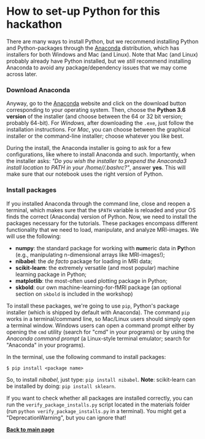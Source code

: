 # How to set-up Python for this hackathon

There are many ways to install Python, but we recommend installing Python and Python-packages through the [Anaconda](https://www.continuum.io/) distribution, which has installers for both Windows and Mac (and Linux). Note that Mac (and Linux) probably already have Python installed, but we *still* recommend installing Anaconda to avoid any package/dependency issues that we may come across later.

### Download Anaconda
Anyway, go to the [Anaconda](https://www.continuum.io/downloads) website and click on the download button corresponding to your operating system. Then, choose the **Python 3.6 version** of the installer (and choose between the 64 or 32 bit version; probably 64-bit). For *Windows*, after downloading the `.exe`, just follow the installation instructions.
For *Mac*, you can choose between the graphical installer or the command-line installer; choose whatever you like best.  

During the install, the Anaconda installer is going to ask for a few configurations, like where to install Anaconda and such. Importantly, when the installer asks:
*"Do you wish the installer to prepend the Anaconda3 install location to PATH in your /home/<user>/.bashrc?"*, answer **yes**. This will make sure that our notebook
uses the right version of Python.

### Install packages
If you installed Anaconda through the command line, close and reopen a terminal, which makes sure that the `$PATH` variable is reloaded and your OS finds the correct (Anaconda) version of Python. Now, we need to install the packages necessary for the tutorials. These packages encompass different functionality that we need to load, manipulate, and analyze MRI-images. We will use the following:  

* **numpy**: the standard package for working with **num**eric data in **Py**thon (e.g., manipulating n-dimensional arrays like MRI-images!);
* **nibabel**: the *de facto* package for loading in MRI data;
* **scikit-learn**: the extremely versatile (and most popular) machine learning package in Python;
* **matplotlib**: the most-often used plotting package in Python;
* **skbold**: our own machine-learning-for-fMRI package (an optional section on `skbold` is included in the workshop)

To install these packages, we're going to use `pip`, Python's package installer (which is shipped by default with Anaconda). The command `pip` works in a terminal/command line, so Mac/Linux users should simply open a terminal window. Windows users can open a command prompt either by opening the `cmd` utility (search for "cmd" in your programs) or by using the *Anaconda command prompt* (a Linux-style terminal emulator; search for "Anaconda" in your programs).

In the terminal, use the following command to install packages:

    $ pip install <package name>

So, to install *nibabel*, just type: `pip install nibabel`. **Note**: scikit-learn can be installed by doing: `pip install sklearn`.

If you want to check whether all packages are installed correctly, you can run the `verify_package_installs.py` script located in the materials folder (run `python verify_package_installs.py` in a terminal). You might get a "DeprecationWarning", but you can ignore that!

**[Back to main page](README.md)**
